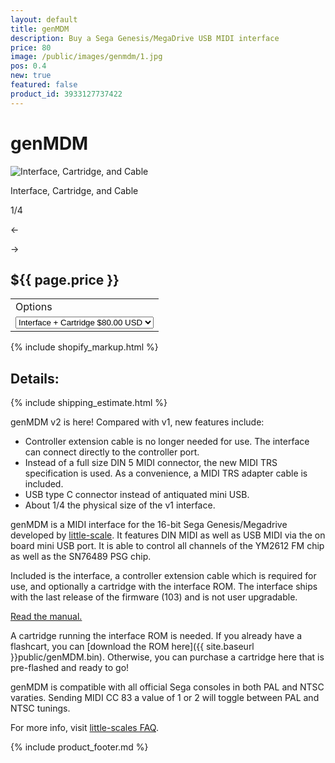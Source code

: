 ```yaml
---
layout: default
title: genMDM
description: Buy a Sega Genesis/MegaDrive USB MIDI interface
price: 80
image: /public/images/genmdm/1.jpg
pos: 0.4
new: true
featured: false
product_id: 3933127737422
---
```

# genMDM

<div class="gallery">
	<img src="{{ site.baseurl }}public/images/genmdm/1.jpg" alt="Interface, Cartridge, and Cable" id="gallery_image" onclick="cycle(1); return false;">
	<p id="gallery_subtitle">Interface, Cartridge, and Cable</p>
	<p id="gallery_pos_text">1/4</p>
	<div id="gallery_nav">
		<p id="gallery_nav_left" onclick="cycle(0); return false;">←</p>
		<p id="gallery_nav_right" onclick="cycle(1); return false;">→</p>
	</div>
</div>

## ${{ page.price }}

<table>
<tr><td>Options</td></tr>
<tr><td><select>
  <option value="Interface Only">Interface Only $70.00 USD</option>
  <option value="Interface + Cartridge" selected>Interface + Cartridge $80.00 USD</option>
</select></td></tr>
</table>

{% include shopify_markup.html %}

## Details:

{% include shipping_estimate.html %}

genMDM v2 is here! Compared with v1, new features include:
 - Controller extension cable is no longer needed for use. The interface can connect directly to the controller port.
 - Instead of a full size DIN 5 MIDI connector, the new MIDI TRS specification is used. As a convenience, a MIDI TRS adapter cable is included.
 - USB type C connector instead of antiquated mini USB.
 - About 1/4 the physical size of the v1 interface.

genMDM is a MIDI interface for the 16-bit Sega Genesis/Megadrive developed by [little-scale](http://little-scale.blogspot.com/search/label/sega%20mega%20drive%20%2F%20genesis). It features DIN MIDI as well as USB MIDI via the on board mini USB port. It is able to control all channels of the YM2612 FM chip as well as the SN76489 PSG chip.

Included is the interface, a controller extension cable which is required for use, and optionally a cartridge with the interface ROM. The interface ships with the last release of the firmware (103) and is not user upgradable.

[Read the manual.](http://little-scale.com/GENMDM/GENMDM_103/GENMDM_103.txt)

A cartridge running the interface ROM is needed. If you already have a flashcart, you can [download the ROM here]({{ site.baseurl }}public/genMDM.bin). Otherwise, you can purchase a cartridge here that is pre-flashed and ready to go!

genMDM is compatible with all official Sega consoles in both PAL and NTSC varaties. Sending MIDI CC 83 a value of 1 or 2 will toggle between PAL and NTSC tunings.

For more info, visit [little-scales FAQ](http://little-scale.com/genmdm_faq.html).

{% include product_footer.md %}

<script src="{{ site.baseurl }}public/js/genmdmgallery.js"></script>
